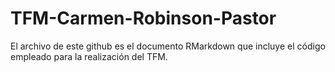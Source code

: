 # TFM-Carmen-Robinson-Pastor

El archivo de este github es el documento RMarkdown que incluye el código empleado para la realización del TFM.
